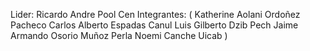 Lider: Ricardo Andre Pool Cen
Integrantes:
( Katherine Aolani Ordoñez Pacheco
Carlos Alberto Espadas Canul
Luis Gilberto Dzib Pech
Jaime Armando Osorio Muñoz
Perla Noemi Canche Uicab )
